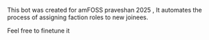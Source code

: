 This bot was created for amFOSS praveshan 2025 , It automates the process of assigning faction roles to new joinees.

Feel free to finetune it
